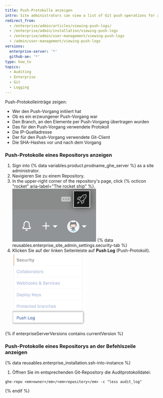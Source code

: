 ```yaml
---
title: Push-Protokolle anzeigen
intro: Site administrators can view a list of Git push operations for any repository on the enterprise.
redirect_from:
  - /enterprise/admin/articles/viewing-push-logs/
  - /enterprise/admin/installation/viewing-push-logs
  - /enterprise/admin/user-management/viewing-push-logs
  - /admin/user-management/viewing-push-logs
versions:
  enterprise-server: '*'
  github-ae: '*'
type: how_to
topics:
  - Auditing
  - Enterprise
  - Git
  - Logging
---
```

Push-Protokolleinträge zeigen:

- Wer den Push-Vorgang initiiert hat
- Ob es ein erzwungener Push-Vorgang war
- Den Branch, an den Elemente per Push-Vorgang übertragen wurden
- Das für den Push-Vorgang verwendete Protokoll
- Die IP-Quelladresse
- Der für den Push-Vorgang verwendete Git-Client
- Die SHA-Hashes vor und nach dem Vorgang

### Push-Protokolle eines Repositorys anzeigen

1. Sign into {% data variables.product.prodname_ghe_server %} as a site administrator.
1. Navigieren Sie zu einem Repository.
1. In the upper-right corner of the repository's page, click
{% octicon "rocket" aria-label="The rocket ship" %}.
    ![Raumschiffsymbol für den Zugriff auf die Einstellungen des Websiteadministrators](/assets/images/enterprise/site-admin-settings/access-new-settings.png)
{% data reusables.enterprise_site_admin_settings.security-tab %}
4. Klicken Sie auf der linken Seitenleiste auf **Push Log** (Push-Protokoll). ![Registerkarte „Push log“ (Push-Protokoll)](/assets/images/enterprise/site-admin-settings/push-log-tab.png)

{% if enterpriseServerVersions contains currentVersion %}
### Push-Protokolle eines Repositorys an der Befehlszeile anzeigen

{% data reusables.enterprise_installation.ssh-into-instance %}
1. Öffnen Sie im entsprechenden Git-Repository die Auditprotokolldatei:
  ```shell
  ghe-repo <em>owner</em>/<em>repository</em> -c "less audit_log"
  ```
{% endif %}
